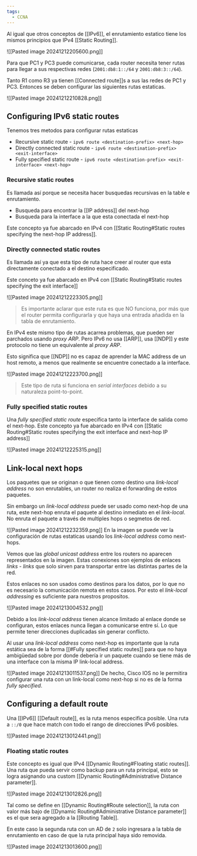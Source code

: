 ```yaml
---
tags:
  - CCNA
---
```

Al igual que otros conceptos de [[IPv6]], el enrutamiento estatico tiene los mismos principios que IPv4 [[Static Routing]]. 

![[Pasted image 20241212205600.png]]

Para que PC1 y PC3 puede comunicarse, cada router necesita tener rutas para llegar a sus respectivas redes (`2001:db8:1::/64` y `2001:db8:3::/64`).

Tanto R1 como R3 ya tienen [[Connected route]]s a sus las redes de PC1 y PC3. Entonces se deben configurar las siguientes rutas estaticas.

![[Pasted image 20241212210828.png]]

## Configuring IPv6 static routes 
Tenemos tres metodos para configurar rutas estaticas 
- Recursive static route - `ipv6 route <destination-prefix> <next-hop>`
- Directly connected static route - `ipv6 route <destination-prefix> <exit-interface>`
- Fully specified static route - `ipv6 route <destination-prefix> <exit-interface> <next-hop>`
### Recursive static routes
Es llamada así porque se necesita hacer busquedas recursivas en la table e enrutamiento. 
- Busqueda para encontrar la [[IP address]] del next-hop 
- Busqueda para la interface a la que esta conectada el next-hop 

Este concepto ya fue abarcado en IPv4 con [[Static Routing#Static routes specifying the next-hop IP address]].

### Directly connected static routes 
Es llamada así ya que esta tipo de ruta hace creer al router que esta directamente conectado a el destino especificado.

Este conceto ya fue abarcado en IPv4 con [[Static Routing#Static routes specifying the exit interface]]

![[Pasted image 20241212223305.png]]

> Es importante aclarar que este ruta es que NO funciona, por más que el router permita configurarla y que haya una entrada añadida en la tabla de enrutamiento. 

En IPv4 este mismo tipo de rutas acarrea problemas, que pueden ser parchados usando _proxy ARP_. Pero IPv6 no usa [[ARP]], usa [[NDP]] y este protocolo no tiene un equivalente al _proxy ARP_.

Esto significa que [[NDP]] no es capaz de aprender la MAC address de un host remoto, a menos que realmente se encuentre conectado a la interface. 

![[Pasted image 20241212223700.png]]

> Este tipo de ruta si funciona en _serial interfaces_ debido a su naturaleza point-to-point.

### Fully specified static routes 
Una _fully specified static route_ especifica tanto la interface de salida como el next-hop. Este concepto ya fue abarcado en IPv4 con [[Static Routing#Static routes specifying the exit interface and next-hop IP address]]

![[Pasted image 20241212225315.png]]

## Link-local next hops
Los paquetes que se originan o que tienen como destino una _link-local address_ no son enrutables, un router no realiza el forwarding de estos paquetes.

Sin embargo un _link-local address_ puede ser usado como next-hop de una ruta, este next-hop enruta el paquete al destino inmediato en el _link-local_. No enruta el paquete a través de multiples hops o segmetos de red.

![[Pasted image 20241212232359.png]]
En la imagen se puede ver la configuración de rutas estaticas usando los _link-local address_ como next-hops. 

Vemos que las _global unicast address_ entre los routers no aparecen representados en la imagen. Estas conexiones son ejemplos de enlaces _links - links_ que solo sirven para transportar entre las distintas partes de la red. 

Estos enlaces no son usados como destinos para los datos, por lo que no es necesario la comunicación remota en estos casos. Por esto el _link-local addressing_ es suficiente para nuestros propositos. 

![[Pasted image 20241213004532.png]]

Debido a los _link-local address_ tienen alcance limitado al enlace donde se configuran, estos enlaces nunca llegan a comunicarse entre sí. Lo que permite tener direcciones duplicadas sin generar conflicto.

Al usar una _link-local address_ como next-hop es importante que la ruta estática sea de la forma [[#Fully specified static routes]] para que no haya ambigüedad sobre por donde debería ir un paquete cuando se tiene más de una interface con la misma IP link-local address. 

![[Pasted image 20241213011537.png]]
De hecho, Cisco IOS no le permitira configurar una ruta con un link-local como next-hop si no es de la forma _fully specified_.

## Configuring a default route 
Una [[IPv6]] [[Default route]], es la ruta menos especifica posible. Una ruta a `::/0` que hace match con todo el rango de direcciones IPv6 posibles.

![[Pasted image 20241213012441.png]]

### Floating static routes 
Este concepto es igual que IPv4 [[Dynamic Routing#Floating static routes]]. Una ruta que pueda servir como backup para un ruta principal, esto se logra asignando una custom [[Dynamic Routing#Administrative Distance parameter]].

![[Pasted image 20241213012826.png]]

Tal como se define en [[Dynamic Routing#Route selection]], la ruta con valor más bajo de [[Dynamic Routing#Administrative Distance parameter]] es el que sera agregado a la [[Routing Table]]. 

En este caso la segunda ruta con un AD de `2` solo ingresara a la tabla de enrutamiento en caso de que la ruta principal haya sido removida. 

![[Pasted image 20241213013600.png]]